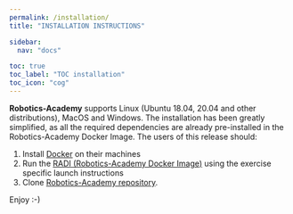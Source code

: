 ```yaml
---
permalink: /installation/
title: "INSTALLATION INSTRUCTIONS"

sidebar:
  nav: "docs"

toc: true
toc_label: "TOC installation"
toc_icon: "cog"
---
```


**Robotics-Academy** supports Linux (Ubuntu 18.04, 20.04 and other distributions), MacOS and Windows. The installation has been greatly simplified, as all the required dependencies are already pre-installed in the Robotics-Academy Docker Image. The users of this release should:

1. Install [Docker](https://www.docker.com/) on their machines
2. Run the [RADI (Robotics-Academy Docker Image)](https://hub.docker.com/r/jderobot/robotics-academy/tags) using the exercise specific launch instructions
3. Clone [Robotics-Academy repository](https://github.com/JdeRobot/RoboticsAcademy).

Enjoy :-)
